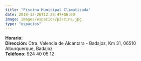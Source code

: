 ```yaml
---
title: "Piscina Municipal Climatizada"
date: 2018-12-26T12:28:47+06:00
image: images/espacios/piscina.jpg
type: "espacios"
---
```



**Horario:**
<br>
**Dirección:** Ctra. Valencia de Alcántara - Badajoz, Km 31, 06510 Alburquerque, Badajoz
<br>
**Teléfono:** 924 40 05 12
